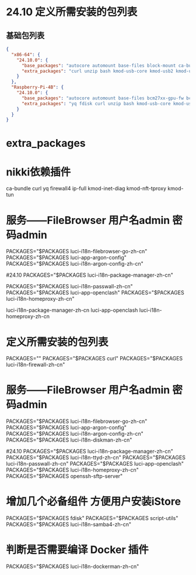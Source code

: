 # 24.10 定义所需安装的包列表

## 基础包列表
```json
{
  "x86-64": {
    "24.10.0": {
      "base_packages": "autocore automount base-files block-mount ca-bundle default-settings-chn dnsmasq-full dropbear fdisk firewall4 fstools grub2-bios-setup i915-firmware-dmc kmod-8139cp kmod-8139too kmod-button-hotplug kmod-e1000e kmod-fs-f2fs kmod-i40e kmod-igb kmod-igbvf kmod-igc kmod-ixgbe kmod-ixgbevf kmod-nf-nathelper kmod-nf-nathelper-extra kmod-nft-offload kmod-pcnet32 kmod-r8101 kmod-r8125 kmod-r8126 kmod-r8168 kmod-tulip kmod-usb-hid kmod-usb-net kmod-usb-net-asix kmod-usb-net-asix-ax88179 kmod-usb-net-rtl8150 kmod-usb-net-rtl8152-vendor kmod-vmxnet3 libc libgcc libustream-openssl logd luci-app-package-manager luci-compat luci-lib-base luci-lib-ipkg luci-light mkf2fs mtd netifd nftables odhcp6c odhcpd-ipv6only opkg partx-utils ppp ppp-mod-pppoe procd-ujail uci uclient-fetch urandom-seed urngd kmod-amazon-ena kmod-amd-xgbe kmod-bnx2 kmod-e1000 kmod-dwmac-intel kmod-forcedeth kmod-fs-vfat kmod-tg3 kmod-drm-i915",
      "extra_packages": "curl unzip bash kmod-usb-core kmod-usb2 kmod-usb3 luci-theme-argon luci-i18n-ttyd-zh-cn luci-i18n-diskman-zh-cn luci-i18n-firewall-zh-cn luci-i18n-filebrowser-go-zh-cn luci-i18n-cloudflared-zh-cn luci-i18n-dockerman-zh-cn"
    }
  },
  "Raspberry-Pi-4B": {
    "24.10.0": {
      "base_packages": "autocore automount base-files bcm27xx-gpu-fw bcm27xx-utils block-mount ca-bundle default-settings-chn dnsmasq-full dropbear firewall4 fstools kmod-fs-vfat kmod-nf-nathelper kmod-nf-nathelper-extra kmod-nft-offload kmod-nls-cp437 kmod-nls-iso8859-1 kmod-sound-arm-bcm2835 kmod-sound-core kmod-usb-hid libc libgcc libustream-openssl logd luci-app-cpufreq luci-app-package-manager luci-compat luci-lib-base luci-lib-ipkg luci-light mkf2fs mtd netifd nftables odhcp6c odhcpd-ipv6only opkg partx-utils ppp ppp-mod-pppoe procd-ujail uci uclient-fetch urandom-seed cypress-firmware-43455-sdio brcmfmac-nvram-43455-sdio kmod-brcmfmac wpad-basic-openssl kmod-usb-net-lan78xx kmod-r8169 iwinfo",
      "extra_packages": "yq fdisk curl unzip bash kmod-usb-core kmod-usb2 kmod-usb3 kmod-usb-net-rtl8152 luci-theme-argon luci-i18n-ttyd-zh-cn luci-i18n-diskman-zh-cn luci-i18n-firewall-zh-cn luci-i18n-filebrowser-go-zh-cn luci-i18n-cpufreq-zh-cn luci-i18n-cloudflared-zh-cn luci-i18n-dockerman-zh-cn"
    }
  }
}
```

# extra_packages



# nikki依赖插件
ca-bundle
curl
yq
firewall4
ip-full
kmod-inet-diag
kmod-nft-tproxy
kmod-tun

# 服务——FileBrowser 用户名admin 密码admin
PACKAGES="$PACKAGES luci-i18n-filebrowser-go-zh-cn"
PACKAGES="$PACKAGES luci-app-argon-config"
PACKAGES="$PACKAGES luci-i18n-argon-config-zh-cn"


#24.10
PACKAGES="$PACKAGES luci-i18n-package-manager-zh-cn"

PACKAGES="$PACKAGES luci-i18n-passwall-zh-cn"
PACKAGES="$PACKAGES luci-app-openclash"
PACKAGES="$PACKAGES luci-i18n-homeproxy-zh-cn"

luci-i18n-package-manager-zh-cn luci-app-openclash luci-i18n-homeproxy-zh-cn


# 定义所需安装的包列表
PACKAGES=""
PACKAGES="$PACKAGES curl"
PACKAGES="$PACKAGES luci-i18n-firewall-zh-cn"
# 服务——FileBrowser 用户名admin 密码admin
PACKAGES="$PACKAGES luci-i18n-filebrowser-go-zh-cn"
PACKAGES="$PACKAGES luci-app-argon-config"
PACKAGES="$PACKAGES luci-i18n-argon-config-zh-cn"
PACKAGES="$PACKAGES luci-i18n-diskman-zh-cn"

#24.10
PACKAGES="$PACKAGES luci-i18n-package-manager-zh-cn"
PACKAGES="$PACKAGES luci-i18n-ttyd-zh-cn"
PACKAGES="$PACKAGES luci-i18n-passwall-zh-cn"
PACKAGES="$PACKAGES luci-app-openclash"
PACKAGES="$PACKAGES luci-i18n-homeproxy-zh-cn"
PACKAGES="$PACKAGES openssh-sftp-server"

# 增加几个必备组件 方便用户安装iStore
PACKAGES="$PACKAGES fdisk"
PACKAGES="$PACKAGES script-utils"
PACKAGES="$PACKAGES luci-i18n-samba4-zh-cn"

# 判断是否需要编译 Docker 插件
PACKAGES="$PACKAGES luci-i18n-dockerman-zh-cn"
